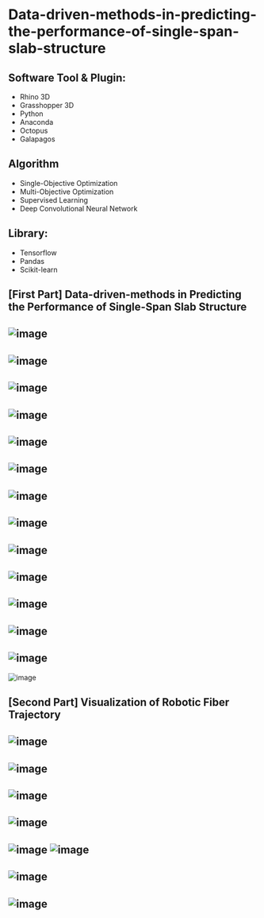 # Data-driven-methods-in-predicting-the-performance-of-single-span-slab-structure

## Software Tool & Plugin: 
- Rhino 3D
- Grasshopper 3D
- Python
- Anaconda
- Octopus
- Galapagos

## Algorithm
- Single-Objective Optimization
- Multi-Objective Optimization
- Supervised Learning
- Deep Convolutional Neural Network

## Library:
- Tensorflow
- Pandas
- Scikit-learn

## [First Part] Data-driven-methods in Predicting the Performance of Single-Span Slab Structure
![image](https://user-images.githubusercontent.com/65818525/130491833-524d5b86-f337-4004-a6b8-5c9c5e98fbb2.png)
---
![image](https://user-images.githubusercontent.com/65818525/131371672-e58b133a-2cf8-4c95-95df-c69094fc3977.png)
---
![image](https://user-images.githubusercontent.com/65818525/131371757-be8ad6c4-eef7-48fa-acac-0de7e442484f.png)
---
![image](https://user-images.githubusercontent.com/65818525/130491897-549fcb69-1ea6-4fca-ac9f-b13d7bda7d2f.png)
---
![image](https://user-images.githubusercontent.com/65818525/131371872-ca85898e-652e-4ed5-9c34-e9eca5a84815.png)
---
![image](https://user-images.githubusercontent.com/65818525/131371983-a54be3b3-a158-445d-bab4-413ae1f9e49e.png)
---
![image](https://user-images.githubusercontent.com/65818525/131372010-1f32d54d-723b-4f23-a925-bc1d24269f4f.png)
---
![image](https://user-images.githubusercontent.com/65818525/130492026-40a1cea9-4ebf-44b9-9dec-19ba7e0f5164.png)
---
![image](https://user-images.githubusercontent.com/65818525/131372059-580261f5-c397-4f07-bfd6-495e3b06592c.png)
---
![image](https://user-images.githubusercontent.com/65818525/131372096-c916125f-3d36-48f4-862f-3ada121f43a9.png)
---
![image](https://user-images.githubusercontent.com/65818525/131372136-6761c3e4-3d0b-4d80-8a30-a06367348610.png)
---
![image](https://user-images.githubusercontent.com/65818525/131372183-1c12167d-bee5-44ac-a6bd-113fbe33adbc.png)
---
![image](https://user-images.githubusercontent.com/65818525/131372215-65bc07f8-69d3-4426-8b90-fbeb48861216.png)
---
![image](https://user-images.githubusercontent.com/65818525/131372236-2ba38b93-4657-4800-98e5-a8b04d9c3c6d.png)

## [Second Part]  Visualization of Robotic Fiber Trajectory
![image](https://user-images.githubusercontent.com/65818525/131372264-1799169c-237e-494e-b425-b4e3e09835d7.png)
---
![image](https://user-images.githubusercontent.com/65818525/131372289-6f2adea8-f4f2-4b27-adf4-028b8964fa04.png)
---
![image](https://user-images.githubusercontent.com/65818525/130492512-b5e20ce2-784d-406c-af78-c8fa51b80799.png)
---
![image](https://user-images.githubusercontent.com/65818525/130492574-5abd0cfc-b2fb-49ba-9fcb-010acc7fb5a5.png)
---
![image](https://user-images.githubusercontent.com/65818525/131372462-895079ed-4b06-4a8a-ba28-d19efa9b983a.png)
![image](https://user-images.githubusercontent.com/65818525/131372511-33d60703-97d3-4bbe-ac69-ff0ecd26eb54.png)
---
![image](https://user-images.githubusercontent.com/65818525/131372541-8119af45-a745-415f-9458-40f52735fb0c.png)
---
![image](https://user-images.githubusercontent.com/65818525/131372566-ca0d6763-d9e8-4b25-99dc-1ace6b7d3358.png)
---
